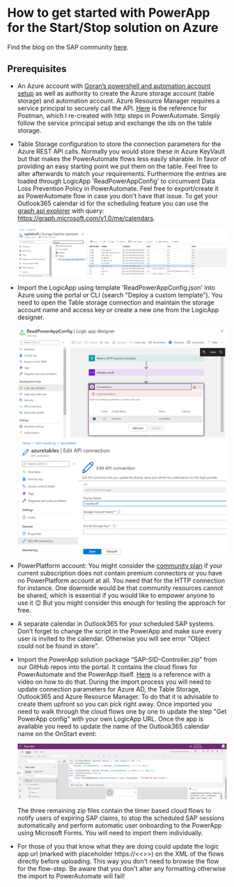 # How to get started with PowerApp for the Start/Stop solution on Azure

Find the blog on the SAP community [here](https://blogs.sap.com/2021/02/10/hey-sap-systems-my-powerapp-says-snooze-but-only-if-youre-ready-yet/).

## Prerequisites

- An Azure account with [Goran’s powershell and automation account setup](https://techcommunity.microsoft.com/t5/running-sap-applications-on-the/optimize-your-azure-costs-by-automating-sap-system-start-stop/ba-p/2120675) as well as authority to create the Azure storage account (table storage) and automation account. Azure Resource Manager requires a service principal to securely call the API. [Here](https://blog.jongallant.com/2017/11/azure-rest-apis-postman/) is the reference for Postman, which I re-created with http steps in PowerAutomate. Simply follow the service principal setup and exchange the ids on the table storage.

- Table Storage configuration to store the connection parameters for the Azure REST API calls. Normally you would store these in Azure KeyVault but that makes the PowerAutomate flows less easily sharable. In favor of providing an easy starting point we put them on the table. Feel free to alter afterwards to match your requirements. Furthermore the entries are loaded through LogicApp 'ReadPowerAppConfig' to circumvent Data Loss Prevention Policy in PowerAutomate. Feel free to export/create it as PowerAutomate flow in case you don't have that issue. To get your Outlook365 calendar id for the scheduling feature you can use the [graph api explorer](https://developer.microsoft.com/en-us/graph/graph-explorer) with query: https://graph.microsoft.com/v1.0/me/calendars.

    ![TableStorageView](./pictures/tablestorageview.png)

- Import the LogicApp using template 'ReadPowerAppConfig.json' into Azure using the portal or CLI (search "Deploy a custom template"). You need to open the Table storage connection and maintain the storage account name and access key or create a new one from the LogicApp designer.

    ![TableConnectionView](./pictures/logicApp.png)
    ![TableConnectionView](./pictures/table-connection.png)

- PowerPlatform account: You might consider the [community plan](https://powerapps.microsoft.com/de-de/communityplan/) if your current subscription does not contain premium connectors or you have no PowerPlatform account at all. You need that for the HTTP connection for instance. One downside would be that community resources cannot be shared, which is essential if you would like to empower anyone to use it 😉 But you might consider this enough for testing the approach for free.

- A separate calendar in Outlook365 for your scheduled SAP systems. Don’t forget to change the script in the PowerApp and make sure every user is invited to the calendar. Otherwise you will see error "Object could not be found in store".

- Import the PowerApp solution package “SAP-SID-Controller.zip” from our GitHub repos into the portal. It contains the cloud flows for PowerAutomate and the PowerApp itself. [Here](https://docs.microsoft.com/en-us/powerapps/maker/canvas-apps/export-import-app#importing-a-canvas-app-package) is a reference with a video on how to do that. During the import process you will need to update connection parameters for Azure AD, the Table Storage, Outlook365 and Azure Resource Manager. To do that it is advisable to create them upfront so you can pick right away. Once imported you need to walk through the cloud flows one by one to update the step "Get PowerApp config" with your own LogicApp URL. Once the app is available you need to update the name of the Outlook365 calendar name on the OnStart event:
    
    ![OnStartEvent](./pictures/PowerAppStartEvent.png)
    
    The three remaining zip files contain the timer based cloud flows to notify users of expiring SAP claims, to stop the scheduled SAP sessions automatically and perform automatic user onboarding to the PowerApp using Microsoft Forms. You will need to import them individually. 

- For those of you that know what they are doing could update the logic app url (marked with placeholder https://<<<your logic app url>>>) on the XML of the flows directly before uploading. This way you don't need to browse the flow for the flow-step. Be aware that you don't alter any formatting otherwise the import to PowerAutomate will fail!

    